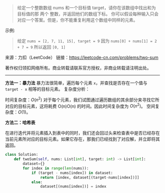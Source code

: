 

>给定一个整数数组 nums 和一个目标值 target，请你在该数组中找出和为目标值的那 两个 整数，并返回他们的数组下标。
>你可以假设每种输入只会对应一个答案。但是，你不能重复利用这个数组中同样的元素。

示例:
>给定 `nums = [2, 7, 11, 15], target = 9`
>因为 `nums[0] + nums[1] = 2 + 7 = 9`
所以返回 `[0, 1]`

来源：力扣（LeetCode）
链接：https://leetcode-cn.com/problems/two-sum

著作权归领扣网络所有。商业转载请联系官方授权，非商业转载请注明出处。

---

**方法一：暴力法**
暴力法很简单，遍历每个元素 `x`，并查找是否存在一个值与 `target - x` 相等的目标元素。
复杂度分析：

时间复杂度：$O(n^2)$
对于每个元素，我们试图通过遍历数组的其余部分来寻找它所对应的目标元素，这将耗费 O(n)O(n) 的时间。因此时间复杂度为 $O(n^2)$。
空间复杂度：$O(1)$。


**方法二：哈希表**

在进行迭代并将元素插入到表中的同时，我们还会回过头来检查表中是否已经存在当前元素所对应的目标元素。如果它存在，那我们已经找到了对应解，并立即将其返回。

```python
class Solution:
    def twoSum(self, nums: List[int], target: int) -> List[int]:
        dataset={}
        for index in range(len(nums)):
            if (target - nums[index]) in dataset:
                return [index, dataset[(target-nums[index])]]
            else:
                dataset[(nums[index])] = index

```
